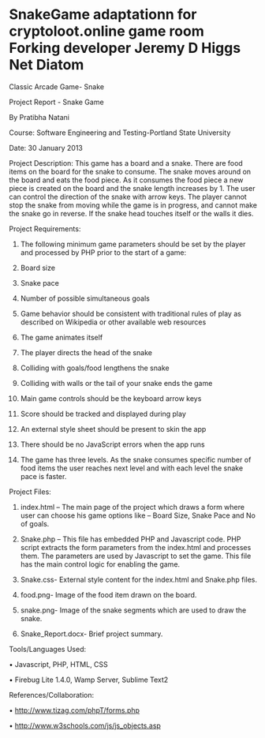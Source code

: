 SnakeGame adaptationn for cryptoloot.online game room
Forking developer Jeremy D Higgs
Net Diatom
=========

Classic Arcade Game- Snake

Project Report - Snake Game

By Pratibha Natani

Course: Software Engineering and Testing-Portland State University

Date: 30 January 2013


Project Description:
This game has a board and a snake. There are food items on the board for the snake to consume. The snake moves around on the board and eats the food piece. As it consumes the food piece a new piece is created on the board and the snake length increases by 1. The user can control the direction of the snake with arrow keys. 
The player cannot stop the snake from moving while the game is in progress, and cannot make the snake go in reverse. If the snake head touches itself or the walls it dies.


Project Requirements:

1.  The following minimum game parameters should be set by the player and processed by PHP prior to the start of a game:
  1.	Board size
  2.	Snake pace
  3.	Number of possible simultaneous goals

2.	Game behavior should be consistent with traditional rules of play as described on Wikipedia or other available web resources

3.	The game animates itself

4.	The player directs the head of the snake

5.	Colliding with goals/food lengthens the snake

6.	Colliding with walls or the tail of your snake ends the game

7.	Main game controls should be the keyboard arrow keys

8.	Score should be tracked and displayed during play

9.	An external style sheet should be present to skin the app

10.	There should be no JavaScript errors when the app runs

11.	The game has three levels. As the snake consumes specific number of food items the user reaches next level and with each level the snake pace is faster.


Project Files:

1)	index.html – The main page of the project which draws a form where user can choose his game options like – Board Size, Snake Pace and No of goals.

2)	Snake.php – This file has embedded PHP and Javascript code. PHP script extracts the form parameters from the index.html and processes them. The parameters are used by Javascript to set the game.  This file has the main control logic for enabling the game.

3)	Snake.css- External style content for the index.html and Snake.php files.

4)	food.png- Image of the food item drawn on the board.

5)	snake.png- Image of the snake  segments which are used to draw the snake.

6)	Snake_Report.docx- Brief project summary.


Tools/Languages Used:

•	Javascript, PHP, HTML, CSS

•	Firebug Lite 1.4.0, Wamp Server, Sublime Text2


References/Collaboration:

•	http://www.tizag.com/phpT/forms.php

•	http://www.w3schools.com/js/js_objects.asp

